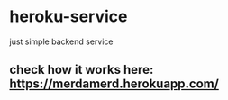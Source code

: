 # heroku-service
just simple backend service

## check how it works here: https://merdamerd.herokuapp.com/
